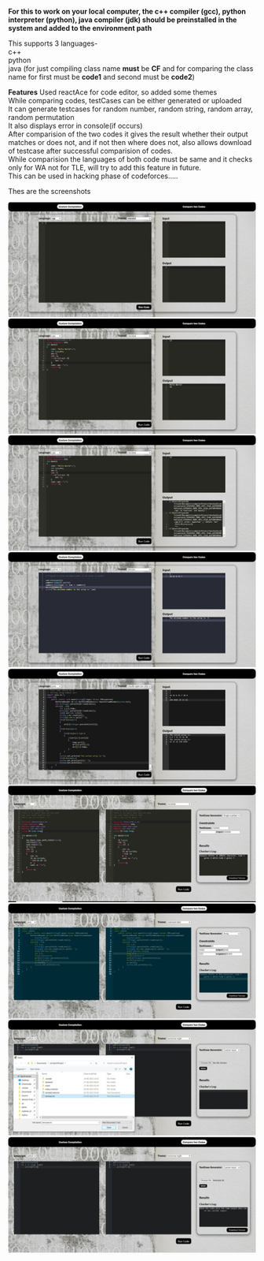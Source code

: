
**For this to work on your local computer, the c++ compiler (gcc), python interpreter (python), java compiler (jdk) should be preinstalled in the system and added to the environment path**
  
This supports 3 languages-  
c++  
python  
java (for just compiling class name **must** be **CF** and for comparing the class name for first must be **code1** and second must be **code2**)  

**Features**
Used reactAce for code editor, so added some themes  
While comparing codes, testCases can be either generated or uploaded  
It can generate testcases for random number, random string, random array, random permutation  
It also displays error in console(if occurs)  
After comparision of the two codes it gives the result whether their output matches or does not, and if not then where does not, also allows download of testcase after successful comparision of codes.  
While comparision the languages of both code must be same and it checks only for WA not for TLE, will try to add this feature in future.  
This can be used in hacking phase of codeforces.....  
  
Thes are the screenshots  
  
![Alt text](/screenShots/img1.jpeg?raw=true)
![Alt text](/screenShots/img2.jpeg?raw=true)
![Alt text](/screenShots/img3.jpeg?raw=true)
![Alt text](/screenShots/img4.jpeg?raw=true)
![Alt text](/screenShots/img5.jpeg?raw=true)
![Alt text](/screenShots/img6.jpeg?raw=true)
![Alt text](/screenShots/img7.jpeg?raw=true)
![Alt text](/screenShots/img8.jpeg?raw=true)
![Alt text](/screenShots/img9.jpeg?raw=true)
